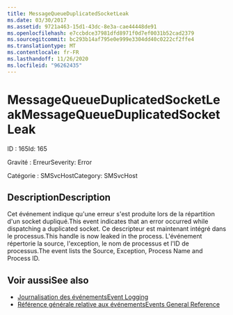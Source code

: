 ```yaml
---
title: MessageQueueDuplicatedSocketLeak
ms.date: 03/30/2017
ms.assetid: 9721a463-15d1-43dc-8e3a-cae44448de91
ms.openlocfilehash: e7ccbdce37981dfd8971f0d7ef0031b52cad2379
ms.sourcegitcommit: bc293b14af795e0e999e3304dd40c0222cf2ffe4
ms.translationtype: MT
ms.contentlocale: fr-FR
ms.lasthandoff: 11/26/2020
ms.locfileid: "96262435"
---
```

# <a name="messagequeueduplicatedsocketleak"></a><span data-ttu-id="dd55c-102">MessageQueueDuplicatedSocketLeak</span><span class="sxs-lookup"><span data-stu-id="dd55c-102">MessageQueueDuplicatedSocketLeak</span></span>

<span data-ttu-id="dd55c-103">ID : 165</span><span class="sxs-lookup"><span data-stu-id="dd55c-103">Id: 165</span></span>  
  
 <span data-ttu-id="dd55c-104">Gravité : Erreur</span><span class="sxs-lookup"><span data-stu-id="dd55c-104">Severity: Error</span></span>  
  
 <span data-ttu-id="dd55c-105">Catégorie : SMSvcHost</span><span class="sxs-lookup"><span data-stu-id="dd55c-105">Category: SMSvcHost</span></span>  
  
## <a name="description"></a><span data-ttu-id="dd55c-106">Description</span><span class="sxs-lookup"><span data-stu-id="dd55c-106">Description</span></span>  

 <span data-ttu-id="dd55c-107">Cet événement indique qu'une erreur s'est produite lors de la répartition d'un socket dupliqué.</span><span class="sxs-lookup"><span data-stu-id="dd55c-107">This event indicates that an error occurred while dispatching a duplicated socket.</span></span> <span data-ttu-id="dd55c-108">Ce descripteur est maintenant intégré dans le processus.</span><span class="sxs-lookup"><span data-stu-id="dd55c-108">This handle is now leaked in the process.</span></span> <span data-ttu-id="dd55c-109">L'événement répertorie la source, l'exception, le nom de processus et l'ID de processus.</span><span class="sxs-lookup"><span data-stu-id="dd55c-109">The event lists the Source, Exception, Process Name and Process ID.</span></span>  
  
## <a name="see-also"></a><span data-ttu-id="dd55c-110">Voir aussi</span><span class="sxs-lookup"><span data-stu-id="dd55c-110">See also</span></span>

- [<span data-ttu-id="dd55c-111">Journalisation des événements</span><span class="sxs-lookup"><span data-stu-id="dd55c-111">Event Logging</span></span>](index.md)
- [<span data-ttu-id="dd55c-112">Référence générale relative aux événements</span><span class="sxs-lookup"><span data-stu-id="dd55c-112">Events General Reference</span></span>](events-general-reference.md)
